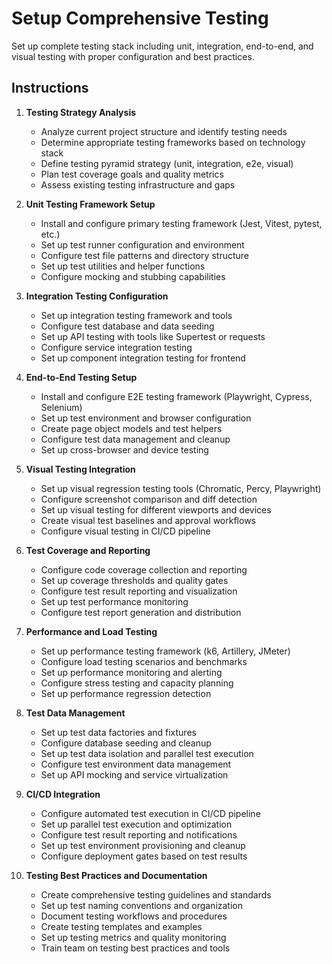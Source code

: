 # Setup Comprehensive Testing

Set up complete testing stack including unit, integration, end-to-end, and visual testing with proper configuration and best practices.

## Instructions

1. **Testing Strategy Analysis**
   - Analyze current project structure and identify testing needs
   - Determine appropriate testing frameworks based on technology stack
   - Define testing pyramid strategy (unit, integration, e2e, visual)
   - Plan test coverage goals and quality metrics
   - Assess existing testing infrastructure and gaps

2. **Unit Testing Framework Setup**
   - Install and configure primary testing framework (Jest, Vitest, pytest, etc.)
   - Set up test runner configuration and environment
   - Configure test file patterns and directory structure
   - Set up test utilities and helper functions
   - Configure mocking and stubbing capabilities

3. **Integration Testing Configuration**
   - Set up integration testing framework and tools
   - Configure test database and data seeding
   - Set up API testing with tools like Supertest or requests
   - Configure service integration testing
   - Set up component integration testing for frontend

4. **End-to-End Testing Setup**
   - Install and configure E2E testing framework (Playwright, Cypress, Selenium)
   - Set up test environment and browser configuration
   - Create page object models and test helpers
   - Configure test data management and cleanup
   - Set up cross-browser and device testing

5. **Visual Testing Integration**
   - Set up visual regression testing tools (Chromatic, Percy, Playwright)
   - Configure screenshot comparison and diff detection
   - Set up visual testing for different viewports and devices
   - Create visual test baselines and approval workflows
   - Configure visual testing in CI/CD pipeline

6. **Test Coverage and Reporting**
   - Configure code coverage collection and reporting
   - Set up coverage thresholds and quality gates
   - Configure test result reporting and visualization
   - Set up test performance monitoring
   - Configure test report generation and distribution

7. **Performance and Load Testing**
   - Set up performance testing framework (k6, Artillery, JMeter)
   - Configure load testing scenarios and benchmarks
   - Set up performance monitoring and alerting
   - Configure stress testing and capacity planning
   - Set up performance regression detection

8. **Test Data Management**
   - Set up test data factories and fixtures
   - Configure database seeding and cleanup
   - Set up test data isolation and parallel test execution
   - Configure test environment data management
   - Set up API mocking and service virtualization

9. **CI/CD Integration**
   - Configure automated test execution in CI/CD pipeline
   - Set up parallel test execution and optimization
   - Configure test result reporting and notifications
   - Set up test environment provisioning and cleanup
   - Configure deployment gates based on test results

10. **Testing Best Practices and Documentation**
    - Create comprehensive testing guidelines and standards
    - Set up test naming conventions and organization
    - Document testing workflows and procedures
    - Create testing templates and examples
    - Set up testing metrics and quality monitoring
    - Train team on testing best practices and tools